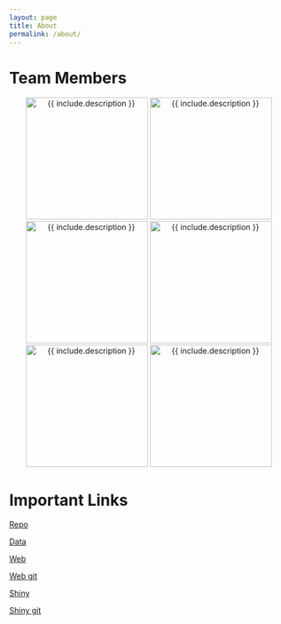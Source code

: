 ```yaml
---
layout: page
title: About
permalink: /about/
---
```

# Team Members

<p align="center">
    <img src="{{site.url}}{{site.baseurl}}/assets/huan.png" width="220" alt="{{ include.description }}"/>
    <img src="{{site.url}}{{site.baseurl}}/assets/luqin.png" width="220" alt="{{ include.description }}"/>
    <img src="{{site.url}}{{site.baseurl}}/assets/bohao.png" width="220" alt="{{ include.description }}"/>
    <img src="{{site.url}}{{site.baseurl}}/assets/Huan_Name.png" width="220" alt="{{ include.description }}"/>
    <img src="{{site.url}}{{site.baseurl}}/assets/Luqin_Name.png" width="220" alt="{{ include.description }}"/>
    <img src="{{site.url}}{{site.baseurl}}/assets/Bohao_Name.png" width="220" alt="{{ include.description }}"/>
</p>

# Important Links

[Repo](https://github.com/CHuanSite/Google-Revenue)

[Data](https://github.com/CHuanSite/Google-Revenue/tree/master/dataset)

[Web](https://chuansite.github.io/Data_Web/)

[Web git](https://github.com/CHuanSite/Data_Web)

[Shiny](https://luqingan.shinyapps.io/google_revenue/)

[Shiny git](https://github.com/luqingan/google_revenue_shiny)

